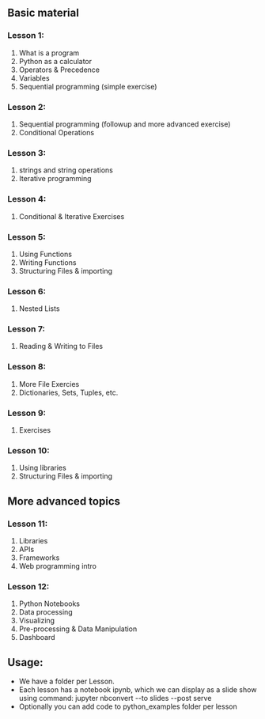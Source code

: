 ## Basic material

### Lesson 1:
1. What is a program
2. Python as a calculator
3. Operators & Precedence
3. Variables
4. Sequential programming (simple exercise)

### Lesson 2:
1. Sequential programming (followup and more advanced exercise)
2. Conditional Operations

### Lesson 3:
1. strings and string operations
2. Iterative programming

### Lesson 4:
1. Conditional & Iterative Exercises

### Lesson 5:
1. Using Functions
2. Writing Functions
3. Structuring Files & importing

### Lesson 6:
1. Nested Lists

### Lesson 7:
1. Reading & Writing to Files

### Lesson 8:
1. More File Exercies
2. Dictionaries, Sets, Tuples, etc.

### Lesson 9:
1. Exercises 

### Lesson 10:
1. Using libraries
2. Structuring Files & importing


## More advanced topics

### Lesson 11:
1. Libraries
2. APIs 
3. Frameworks
4. Web programming intro

### Lesson 12:
1. Python Notebooks
2. Data processing
2. Visualizing
3. Pre-processing & Data Manipulation
4. Dashboard

## Usage:

* We have a folder per Lesson.
* Each lesson has a notebook ipynb, which we can display as a slide show using command:
jupyter nbconvert <ipynb file path> --to slides --post serve
*  Optionally you can add code to python_examples folder per lesson




